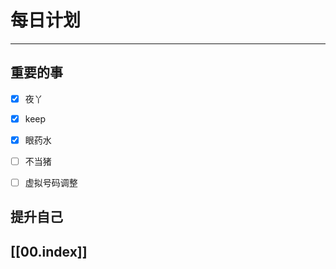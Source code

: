 
# 每日计划
---
## 重要的事

- [x]    夜丫
- [x]   keep
- [x]  眼药水
- [ ] 不当猪
- [ ] 虚拟号码调整



## 提升自己

  



## [[00.index]]










